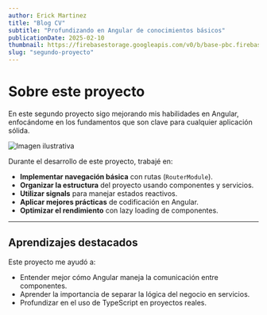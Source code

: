 ```yaml
---
author: Erick Martinez
title: "Blog CV"
subtitle: "Profundizando en Angular de conocimientos básicos"
publicationDate: 2025-02-10
thumbnail: https://firebasestorage.googleapis.com/v0/b/base-pbc.firebasestorage.app/o/hero_Z5hHnO.png?alt=media&token=d0de645c-d111-4305-a8fc-cd7e2c8dd512
slug: "segundo-proyecto"
---
```


# Sobre este proyecto

En este segundo proyecto sigo mejorando mis habilidades en Angular, enfocándome en los fundamentos que son clave para cualquier aplicación sólida.

![Imagen ilustrativa](https://firebasestorage.googleapis.com/v0/b/base-pbc.firebasestorage.app/o/Captura%20de%20pantalla%202025-05-08%20152904.png?alt=media&token=8ad35b01-26fb-490e-9ed8-7e5c32e616ed)

Durante el desarrollo de este proyecto, trabajé en:

- **Implementar navegación básica** con rutas (`RouterModule`).
- **Organizar la estructura** del proyecto usando componentes y servicios.
- **Utilizar signals** para manejar estados reactivos.
- **Aplicar mejores prácticas** de codificación en Angular.
- **Optimizar el rendimiento** con lazy loading de componentes.

---

## Aprendizajes destacados

Este proyecto me ayudó a:

- Entender mejor cómo Angular maneja la comunicación entre componentes.
- Aprender la importancia de separar la lógica del negocio en servicios.
- Profundizar en el uso de TypeScript en proyectos reales.
